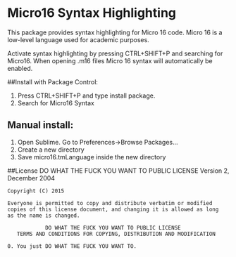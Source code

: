 # Micro16 Syntax Highlighting

This package provides syntax highlighting for Micro 16 code. Micro 16 is a
low-level language used for academic purposes. 

Activate syntax highlighting by pressing CTRL+SHIFT+P and searching for Micro16.
When opening .m16 files Micro 16 syntax will automatically be enabled. 

##Install with Package Control:
1. Press CTRL+SHIFT+P and type install package.
2. Search for Micro16 Syntax

## Manual install:
1. Open Sublime. Go to Preferences->Browse Packages...
2. Create a new directory
3. Save micro16.tmLanguage inside the new directory

##License
                DO WHAT THE FUCK YOU WANT TO PUBLIC LICENSE
                       Version 2, December 2004

	Copyright (C) 2015
	
	Everyone is permitted to copy and distribute verbatim or modified
	copies of this license document, and changing it is allowed as long
	as the name is changed.

                DO WHAT THE FUCK YOU WANT TO PUBLIC LICENSE
       TERMS AND CONDITIONS FOR COPYING, DISTRIBUTION AND MODIFICATION

 	0. You just DO WHAT THE FUCK YOU WANT TO.

